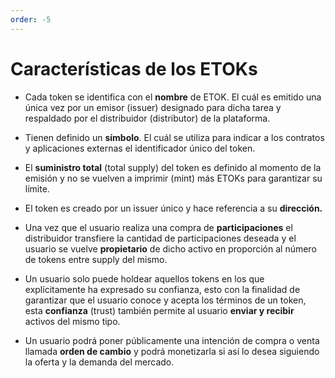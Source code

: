 ```yaml
---
order: -5
---
```

# Características de los ETOKs

- Cada token se identifica con el **nombre** de ETOK. El cuál es emitido una única vez por un emisor (issuer) designado para dicha tarea y respaldado por el distribuidor (distributor) de la plataforma.

- Tienen definido un **símbolo**. El cuál se utiliza para indicar a los contratos y aplicaciones externas el identificador único del token.

- El **suministro total** (total supply) del token es definido al momento de la emisión y no se vuelven a imprimir (mint) más ETOKs para garantizar su límite.

- El token es creado por un issuer único y hace referencia a su **dirección.**

- Una vez que el usuario realiza una compra de **participaciones** el distribuidor transfiere la cantidad de participaciones deseada y el usuario se vuelve **propietario** de dicho activo en proporción al número de tokens entre supply del mismo.

- Un usuario solo puede holdear aquellos tokens en los que explícitamente ha expresado su confianza, esto con la finalidad de garantizar que el usuario conoce y acepta los términos de un token, esta **confianza** (trust) también permite al usuario **enviar y recibir** activos del mismo tipo.

- Un usuario podrá poner públicamente una intención de compra o venta llamada **orden de cambio** y podrá monetizarla si así lo desea siguiendo la oferta y la demanda del mercado.

